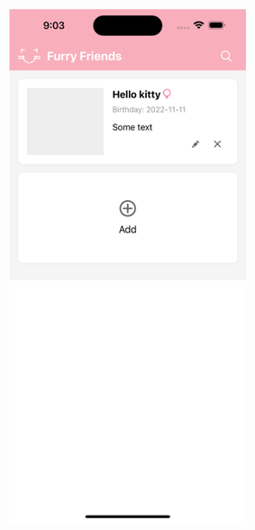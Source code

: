 <img width="420" src="https://raw.githubusercontent.com/furry-friends/react-native/main/doc/screenshot.png" alt="screenshot">
